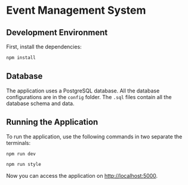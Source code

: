 # Event Management System

## Development Environment

First, install the dependencies:

```bash
npm install
```

## Database

The application uses a PostgreSQL database. All the database configurations are in the `config` folder. The `.sql` files contain all the database schema and data.

## Running the Application

To run the application, use the following commands in two separate the terminals:

```bash
npm run dev
```

```bash
npm run style
```

Now you can access the application on [http://localhost:5000](http://localhost:5000).
